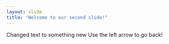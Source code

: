 ```yaml
---
layout: slide
title: "Welcome to our second slide!"
---
```

Changed text to something new
Use the left arrow to go back!
